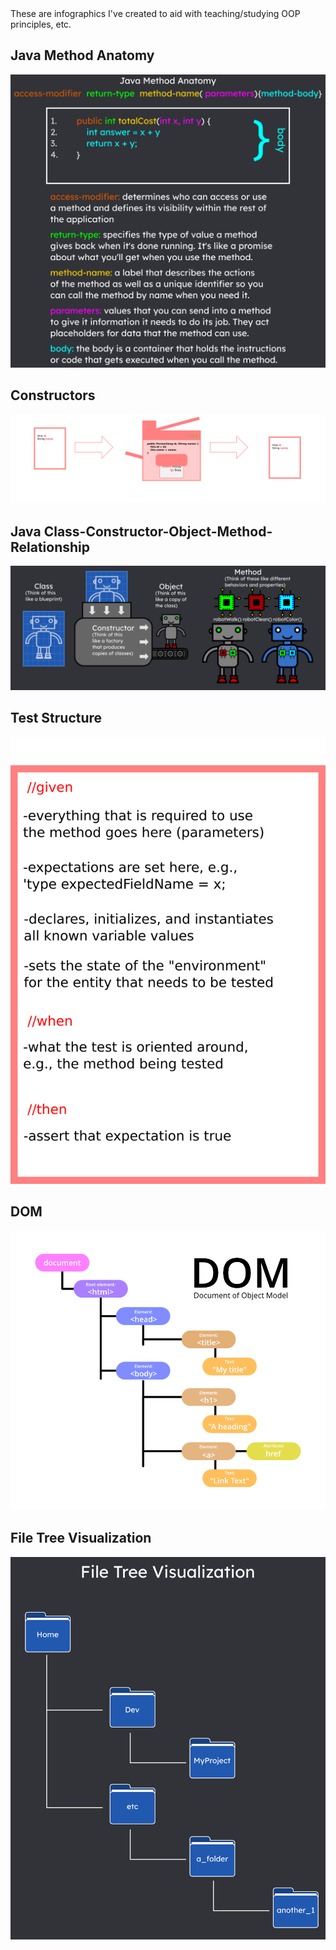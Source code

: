 <link rel="stylesheet" type="text/css" media="all" href="./style.css" />
These are infographics I've created to aid with teaching/studying OOP principles, etc.

## Java Method Anatomy
![](./myinfographics/JavaMethodAnatomy.png)

## Constructors
![](./constructors.png)

## Java Class-Constructor-Object-Method-Relationship
![](./myInfographics/JavaClassConstructorObjectMethodRelationship.png)

## Test Structure
![](./testStructure.png)

## DOM
![](./DOM.png)

## File Tree Visualization
![](./myinfographics/fileTree.png)

